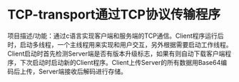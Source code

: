 # TCP-transport通过TCP协议传输程序  
项目描述/功能：通过c语言实现客户端和服务端的TCP通信。Client程序运行后时，启动多线程，一个主线程用来实现和用户交互，另外根据需要启动工作线程。
Client启动时首先检测Server端是否有版本升级标志，如果有则自动下载客户端程序，下次启动时启动新的Client程序。Client上传Server的所有数据用Base64编码后上传，Server端接收后解码进行存储。
